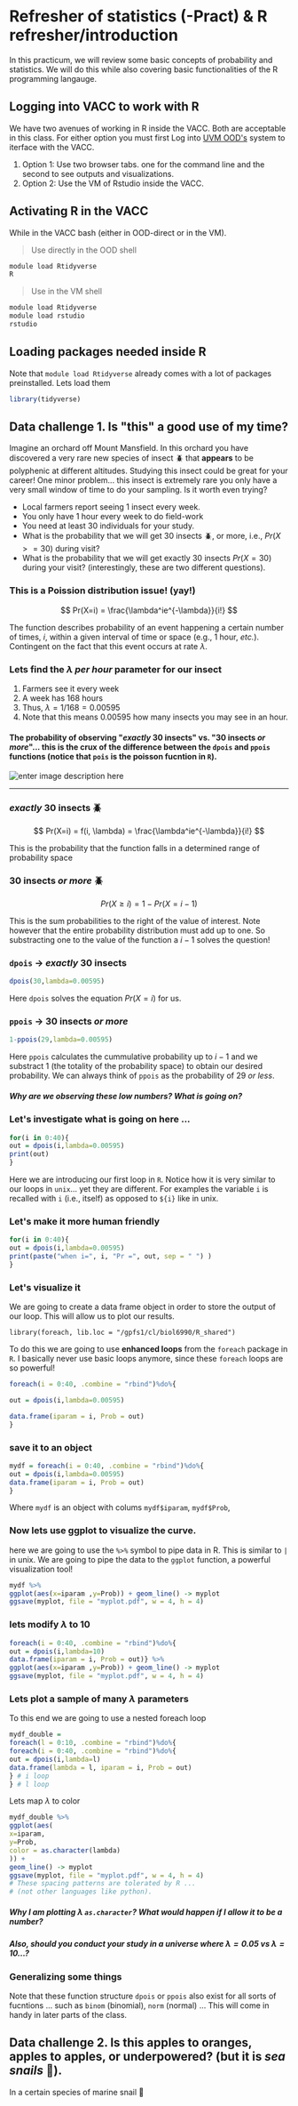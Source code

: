 # Refresher of statistics (-Pract) & R refresher/introduction

In this practicum, we will review some basic concepts of probability and statistics. We will do this while also covering basic functionalities of the R programming langauge.

## Logging into VACC to work with R

We have two avenues of working in R inside the VACC. Both are acceptable in this class. For either option you must first Log into [UVM OOD's](https://www.uvm.edu/vacc/kb/knowledge-base/ondemand/) system to iterface with the VACC.

1. Option 1: Use two browser tabs. one for the command line and the second to see outputs and visualizations.
2. Option 2: Use the VM of Rstudio inside the VACC.

## Activating R in the VACC

While in the VACC bash (either in OOD-direct or in the VM). 
> Use directly in the OOD shell
```bash
module load Rtidyverse
R
```
> Use in the VM shell 
```bash
module load Rtidyverse
module load rstudio
rstudio
```
## Loading packages needed inside R
Note that `module load Rtidyverse` already comes with a lot of packages preinstalled. Lets load them
```r
library(tidyverse)
```

## Data challenge 1. Is "this" a good use of my time?

Imagine an orchard off Mount Mansfield. In this orchard you have discovered a very rare new species of insect :beetle: that **appears** to be polyphenic at different altitudes. Studying this insect could be great for your career! One minor problem... this insect is extremely rare you only have a very small window of time to do your sampling. Is it worth even trying? 

* Local farmers report seeing 1 insect every week.
* You only have 1 hour every week to do field-work
* You need at least 30 individuals for your study. 
* What is the probability that we will get 30 insects :beetle:, or more, i.e., $Pr(X >= 30)$ during visit?
* What is the probability that we will get exactly 30 insects $Pr(X = 30)$ during your visit? (interestingly, these are two different questions). 

### This is a Poission distribution issue! (yay!)

$$
Pr(X=i) =  \frac{\lambda^ie^{-\lambda}}{i!}
$$

The function describes probability of an event happening a certain number of times, $i$, within a given interval of time or space (e.g., 1 hour, _etc._). Contingent on the fact that this event occurs at rate $\lambda$.

### Lets find the $\lambda$ _per hour_ parameter for our insect
1. Farmers see it every week
2. A week has 168 hours
3. Thus, $\lambda = 1/168 = 0.00595$  
4. Note that this means $0.00595$ how many insects you may see in an hour.

#### The probability of observing "_exactly_ 30 insects" vs. "30 insects _or more_"... this is the crux of the difference between the `dpois` and `ppois` functions (notice that `pois` is the poisson fucntion in `R`).
 
![enter image description here](https://raw.githubusercontent.com/Jcbnunez/uvm-fqr/main/etc/Figures/prac3/Poiss.differences.ipd.png)

---
### _exactly_ 30 insects :beetle:

$$
Pr(X=i) = f(i, \lambda) =  \frac{\lambda^ie^{-\lambda}}{i!}
$$

This is the probability that the function falls in a determined range of probability space
### 30 insects _or more_ :beetle:

$$
Pr(X\ge i) =   1 - Pr(X=i-1) 
$$

This is the sum probabilities to the right of the value of interest. Note however that the entire probability distribution must add up to one. So substracting one to the value  of the function a $i-1$ solves the question!

### `dpois` -> _exactly_ 30 insects
```r
dpois(30,lambda=0.00595)
```
Here `dpois` solves the equation $Pr(X=i)$ for us.

### `ppois` -> 30 insects _or more_ 
```r
1-ppois(29,lambda=0.00595)
```
Here `ppois` calculates the cummulative probability up to $i-1$ and we substract $1$ (the totality of the probability space) to obtain our desired probability. We can always think of `ppois` as the probability of 29 _or less_.

##### Why are we observing these low numbers? What is going on?

### Let's investigate what is going on here ...
```r
for(i in 0:40){
out = dpois(i,lambda=0.00595)
print(out)
}
```
Here we are introducing our first loop in `R`. Notice how it is very similar to our loops in `unix`... yet they are different. For examples the variable `i` is recalled with `i` (i.e., itself) as opposed to `${i}` like in unix. 
### Let's make it more human friendly
```r
for(i in 0:40){
out = dpois(i,lambda=0.00595)
print(paste("when i=", i, "Pr =", out, sep = " ") )
}
```
### Let's visualize it
We are going to create a data frame object in order to store the output of our loop. This will allow us to plot our results.
```
library(foreach, lib.loc = "/gpfs1/cl/biol6990/R_shared")
```
To do this we are going to use **enhanced loops** from the `foreach` package in `R`. I basically never use basic loops anymore, since these `foreach` loops are so powerful!
```r
foreach(i = 0:40, .combine = "rbind")%do%{

out = dpois(i,lambda=0.00595)

data.frame(iparam = i, Prob = out)
}
```
### save it to an object

```r
mydf = foreach(i = 0:40, .combine = "rbind")%do%{
out = dpois(i,lambda=0.00595)
data.frame(iparam = i, Prob = out)
}
```
Where `mydf` is an object with colums `mydf$iparam`, `mydf$Prob`,

### Now lets use ggplot to visualize the curve.
here we are going to use the `%>%` symbol to pipe data in R. This is similar to `|` in unix. We are going to pipe the data to the `ggplot` function, a powerful visualization tool! 
```r
mydf %>% 
ggplot(aes(x=iparam ,y=Prob)) + geom_line() -> myplot
ggsave(myplot, file = "myplot.pdf", w = 4, h = 4)
```
### lets modify $\lambda$ to 10
```r
foreach(i = 0:40, .combine = "rbind")%do%{
out = dpois(i,lambda=10)
data.frame(iparam = i, Prob = out)} %>%
ggplot(aes(x=iparam ,y=Prob)) + geom_line() -> myplot
ggsave(myplot, file = "myplot.pdf", w = 4, h = 4)
```
### Lets plot a sample of  many $\lambda$ parameters
To this end we are going to use a nested foreach loop
```r
mydf_double = 
foreach(l = 0:10, .combine = "rbind")%do%{
foreach(i = 0:40, .combine = "rbind")%do%{
out = dpois(i,lambda=l)
data.frame(lambda = l, iparam = i, Prob = out)
} # i loop
} # l loop
```
Lets map $\lambda$  to color
```r
mydf_double %>% 
ggplot(aes(
x=iparam,
y=Prob,
color = as.character(lambda) 
)) + 
geom_line() -> myplot
ggsave(myplot, file = "myplot.pdf", w = 4, h = 4)
# These spacing patterns are tolerated by R ...
# (not other languages like python).
```
##### Why I am plotting $\lambda$ `as.character`? What would happen if I allow it to be a number?
##### Also, should you conduct your study in a universe where $\lambda=0.05$ vs $\lambda=10$...?

### Generalizing some things
Note that these function structure `dpois` or `ppois` also exist for all sorts of fucntions ... such as `binom` (binomial), `norm` (normal) ... This will come in handy in later parts of the class.


## Data challenge 2. Is this apples to oranges, apples to apples, or underpowered? (but it is _sea snails_ :shell:).

In a certain species of marine snail :shell: 
